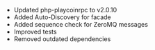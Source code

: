 ---
---
- Updated php-playcoinrpc to v2.0.10
- Added Auto-Discovery for facade
- Added sequence check for ZeroMQ messages
- Improved tests
- Removed outdated dependencies
